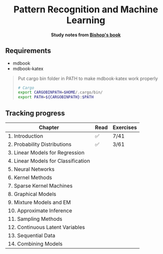 <h1 align="center">
  <br>
  Pattern Recognition and Machine Learning
  <br>
</h1>
<h4 align="center">Study notes from <a href="https://www.microsoft.com/en-us/research/uploads/prod/2006/01/Bishop-Pattern-Recognition-and-Machine-Learning-2006.pdf">Bishop's book</a></h4>


## Requirements

+ mdbook
+ mdbook-katex

> Put cargo bin folder in PATH to make mdbook-katex work properly 
> ```bash
> # Cargo
> export CARGOBINPATH=$HOME/.cargo/bin/
> export PATH=${CARGOBINPATH}:$PATH
>```

## Tracking progress

| Chapter                             | Read | Exercises |
| ----------------------------------- | ---- | --------- |
| 1. Introduction                     |  ✅  |   7/41    |
| 2. Probability Distributions        |  ✅  |   3/61   |
| 3. Linear Models for Regression     |      |           |
| 4. Linear Models for Classification |      |           |
| 5. Neural Networks                  |      |           |
| 6. Kernel Methods                   |      |           |
| 7. Sparse Kernel Machines           |      |           |
| 8. Graphical Models                 |      |           |
| 9. Mixture Models and EM            |      |           |
| 10. Approximate Inference           |      |           |
| 11. Sampling Methods                |      |           |
| 12. Continuous Latent Variables     |      |           |
| 13. Sequential Data                 |      |           |
| 14. Combining Models                |      |           |

